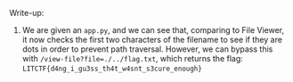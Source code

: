 Write-up:

1. We are given an `app.py`, and we can see that, comparing to File Viewer, it now
checks the first two characters of the filename to see if they are dots in order to
prevent path traversal. However, we can bypass this with `/view-file?file=./../flag.txt`,
which returns the flag: `LITCTF{d4ng_i_gu3ss_th4t_w4snt_s3cure_enough}`